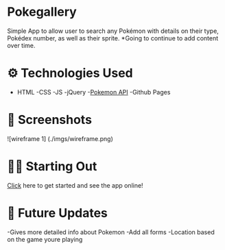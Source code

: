 # Pokegallery 

Simple App to allow user to search any Pokémon with details on their type, Pokédex number, as well as their sprite. *Going to continue to add content over time.

# ⚙️ Technologies Used

* HTML
-CSS 
-JS
-jQuery
-[Pokemon API](https://pokeapi.co/)
-Github Pages 

# 📸 Screenshots

![wireframe 1] (./imgs/wireframe.png)

# 🏃‍♂️ Starting Out

[Click](#) here to get started and see the app online!


# 🔮 Future Updates

-Gives more detailed info about Pokemon
-Add all forms
-Location based on the game youre playing
